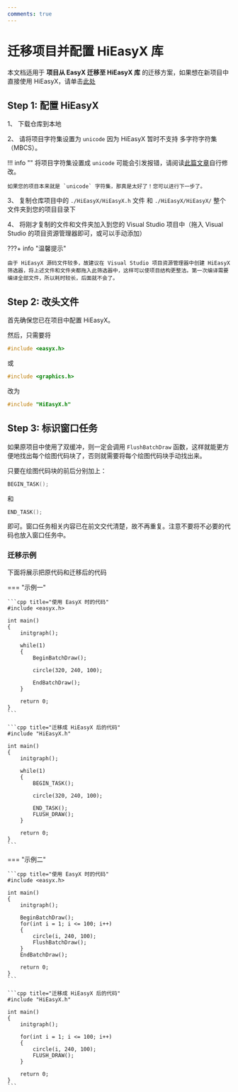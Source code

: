 ```yaml
---
comments: true
---
```


# 迁移项目并配置 HiEasyX 库

本文档适用于 **项目从 EasyX 迁移至 HiEasyX 库** 的迁移方案，如果想在新项目中直接使用 HiEasyX，请单击[此处](configure-new.md)

## Step 1: 配置 HiEasyX

1、 下载仓库到本地

2、 请将项目字符集设置为 `unicode` 因为 HiEasyX 暂时不支持 多字符字符集（MBCS）。

!!! info ""
    将项目字符集设置成 `unicode` 可能会引发报错，请阅读[此篇文章](https://codebus.cn/yangw/about-unicode)自行修改。
    
    如果您的项目本来就是 `unicode` 字符集，那真是太好了！您可以进行下一步了。
    
3、 复制仓库项目中的 `./HiEasyX/HiEasyX.h` 文件 和 `./HiEasyX/HiEasyX/` 整个文件夹到您的项目目录下

4、 将刚才复制的文件和文件夹加入到您的 Visual Studio 项目中（拖入 Visual Studio 的项目资源管理器即可，或可以手动添加）

???+ info "温馨提示"

    由于 HiEasyX 源码文件较多，故建议在 Visual Studio 项目资源管理器中创建 HiEasyX   筛选器，将上述文件和文件夹都拖入此筛选器中，这样可以使项目结构更整洁。第一次编译需要编译全部文件，所以耗时较长，后面就不会了。

## Step 2: 改头文件

首先确保您已在项目中配置 HiEasyX。

然后，只需要将

```cpp
#include <easyx.h>
```

或

```cpp
#include <graphics.h>
```

改为

```cpp
#include "HiEasyX.h"
```

## Step 3: 标识窗口任务

如果原项目中使用了双缓冲，则一定会调用 `FlushBatchDraw` 函数，这样就能更方便地找出每个绘图代码块了，否则就需要将每个绘图代码块手动找出来。

只要在绘图代码块的前后分别加上：

```cpp
BEGIN_TASK();
```

和

```cpp
END_TASK();
```

即可。窗口任务相关内容已在前文交代清楚，故不再重复。注意不要将不必要的代码也放入窗口任务中。

### 迁移示例

下面将展示把原代码和迁移后的代码

=== "示例一"

    ```cpp title="使用 EasyX 时的代码"
    #include <easyx.h>
    
    int main()
    {
        initgraph();
        
        while(1)
        {
            BeginBatchDraw();
            
            circle(320, 240, 100);
            
            EndBatchDraw();
        }
        
        return 0;
    }
    ```
    
    ```cpp title="迁移成 HiEasyX 后的代码"
    #include "HiEasyX.h"
    
    int main()
    {
        initgraph();
        
        while(1)
        {
            BEGIN_TASK();
            
            circle(320, 240, 100);
            
            END_TASK();
            FLUSH_DRAW();
        }
        
        return 0;
    }
    ```

=== "示例二"

    ```cpp title="使用 EasyX 时的代码"
    #include <easyx.h>
    
    int main()
    {
        initgraph();
        
        BeginBatchDraw();
        for(int i = 1; i <= 100; i++)
        {
            circle(i, 240, 100);
            FlushBatchDraw();
        }
        EndBatchDraw();
        
        return 0;
    }
    ```
    
    ```cpp title="迁移成 HiEasyX 后的代码"
    #include "HiEasyX.h"
    
    int main()
    {
        initgraph();
        
        for(int i = 1; i <= 100; i++)
        {
            circle(i, 240, 100);
            FLUSH_DRAW();
        }
        
        return 0;
    }
    ```